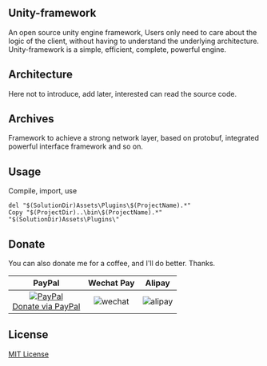 ## Unity-framework

An open source unity engine framework, Users only need to care about the logic of the client,
without having to understand the underlying architecture. Unity-framework is a simple, efficient, 
complete, powerful engine.

## Architecture

Here not to introduce, add later, interested can read the source code.

## Archives

Framework to achieve a strong network layer, based on protobuf, integrated powerful interface framework and so on.

## Usage

Compile, import, use

```
del "$(SolutionDir)Assets\Plugins\$(ProjectName).*"
Copy "$(ProjectDir)..\bin\$(ProjectName).*" "$(SolutionDir)Assets\Plugins\"
```

## Donate

You can also donate me for a coffee, and I'll do better. Thanks.

|                                   PayPal                                    |                                 Wechat Pay                                  |                                   Alipay                                    |
|:---------------------------------------------------------------------------:|:---------------------------------------------------------------------------:|:---------------------------------------------------------------------------:|
| [![PayPal](https://www.paypalobjects.com/webstatic/paypalme/images/pp_logo_small.png)<br>Donate via PayPal ](https://www.paypal.me/abaojin) | ![wechat](/unity-framework/media/weixin.png) | ![alipay](/unity-framework/media/zhifubao.png) |


## License
[MIT License](https://hellowod.github.io/unity-framework/LICENSE.md)
